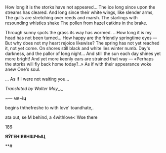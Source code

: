  
How long it is the storks have not appeared... The ice long since upon the streams has cleared. And long since their white wings, like slender arms, The gulls are stretching over reeds and marsh. The starlings with resounding whistles shake The pollen from hazel catkins in the brake.

Through sunny spots the grass its way has wormed. ...How long it is my head has not been turned... How happy are the friendly springtime eyes — But why does not my heart rejoice likewise? The spring has not yet reached it, not yet come. On shores still black and white lies winter numb. Day's darkness, and the pallor of long night... And still the sun each day shines yet more bright! And yet more keenly ears are strained that way — «Perhaps the storks will fly back home today?..» As if with their appearance woke anew One's soul.

... As if I were not waiting you...

_Translated by Walter May__._

~— мя~**іц**

  
  

begins ththefreshe to with love' toandhate,.

ata out, se M behind, a 4withlove< Wse there

  

 186

**ЯЎГЕНІЯЯНІШЧЫЦ**

**#
